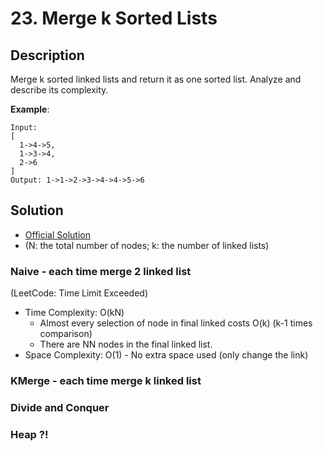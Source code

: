 # 23. Merge k Sorted Lists

## Description

Merge k sorted linked lists and return it as one sorted list. Analyze and describe its complexity.

**Example**:

```
Input:
[
  1->4->5,
  1->3->4,
  2->6
]
Output: 1->1->2->3->4->4->5->6
```

## Solution

* [Official Solution](https://leetcode.com/problems/merge-k-sorted-lists/solution/)
* (N: the total number of nodes; k: the number of linked lists)


### Naive - each time merge 2 linked list

(LeetCode: Time Limit Exceeded)

* Time Complexity: O(kN)
    * Almost every selection of node in final linked costs O(k) (k-1 times comparison)
    * There are NN nodes in the final linked list.
* Space Complexity: O(1) - No extra space used (only change the link)

### KMerge - each time merge k linked list

### Divide and Conquer

### Heap ?!
